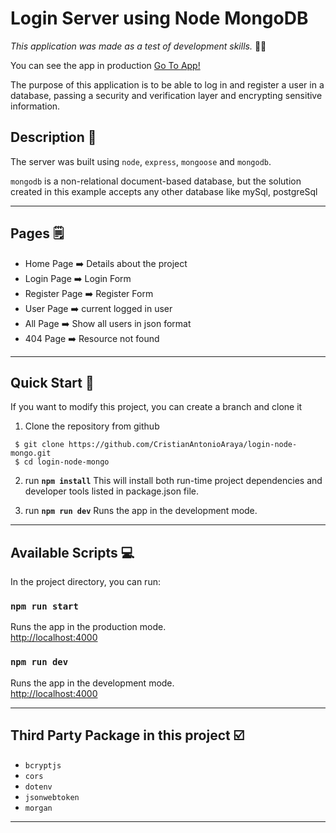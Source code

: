 # **Login Server using Node MongoDB**

_This application was made as a test of development skills._ 🧑‍💻

You can see the app in production [Go To App!](https://login-node-mongo-production-cb8e.up.railway.app/)

The purpose of this application is to be able to log in and register a user in a database, passing a security and verification layer and encrypting sensitive information.

## Description 📓

The server was built using `node`, `express`, `mongoose` and `mongodb`.

`mongodb` is a non-relational document-based database, but the solution created in this example accepts any other database like mySql, postgreSql

<hr>

## Pages 🗒️

- Home Page ➡️ Details about the project
- Login Page ➡️ Login Form
- Register Page ➡️ Register Form
- User Page ➡️ current logged in user
- All Page  ➡️ Show all users in json format
- 404 Page ➡️ Resource not found

<hr>

## Quick Start 🚀

If you want to modify this project, you can create a branch and clone it

1. Clone the repository from github

```
 $ git clone https://github.com/CristianAntonioAraya/login-node-mongo.git
 $ cd login-node-mongo
```

2. run **`npm install`**
   This will install both run-time project dependencies and developer tools listed in package.json file.

3. run **`npm run dev`**
   Runs the app in the development mode.

<hr/>

## Available Scripts 💻

In the project directory, you can run:

### `npm run start`

Runs the app in the production mode.\
[http://localhost:4000](http://localhost:4000/api)

### `npm run dev`

Runs the app in the development mode.\
[http://localhost:4000](http://localhost:4000/api)

<hr/>

## **Third Party Package in this project** ☑️

-   `bcryptjs`
-   `cors`
-   `dotenv`
-   `jsonwebtoken`
-   `morgan`

<hr/>

